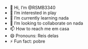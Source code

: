 - 👋 Hi, I’m @RSMB3340
- 👀 I’m interested in play
- 🌱 I’m currently learning nada
- 💞️ I’m looking to collaborate on nada
-  📫 How to reach me em casa
- 😄 Pronouns: Reis delas
- ⚡ Fun fact: pobre

<!---
RSMB3340/RSMB3340 is a ✨ special ✨ repository because its `README.md` (this file) appears on your GitHub profile.
You can click the Preview link to take a look at your changes.
--->
